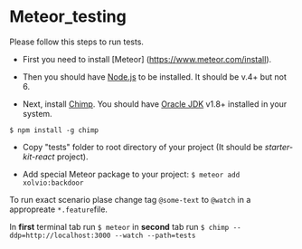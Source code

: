 # Meteor_testing
Please follow this steps to run tests.

* First you need to install [Meteor] (https://www.meteor.com/install).

* Then you should have [Node.js](https://nodejs.org/en/download/package-manager/) to be installed. It should be v.4+ but not 6.

* Next, install [Chimp](https://chimp.readme.io/docs/installation). You should have [Oracle JDK](http://www.oracle.com/technetwork/java/javase/downloads/jdk8-downloads-2133151.html) v1.8+ installed in your system.

`$ npm install -g chimp`

* Copy "tests" folder to root directory of your project (It should be *starter-kit-react* project).

* Add special Meteor package to your project:
`$ meteor add xolvio:backdoor`

To run exact scenario plase change tag `@some-text` to `@watch` in a appropreate `*.feature`file.

In **first** terminal tab run `$ meteor` in **second** tab run `$ chimp --ddp=http://localhost:3000 --watch --path=tests`

